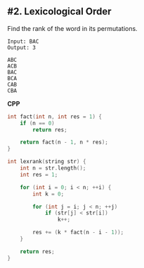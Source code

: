 ## #2. Lexicological Order

Find the rank of the word in its permutations.

```
Input: BAC
Output: 3

ABC
ACB
BAC
BCA
CAB
CBA
```

**CPP**
```cpp
int fact(int n, int res = 1) {
	if (n == 0)
		return res;

	return fact(n - 1, n * res);
}

int lexrank(string str) {
	int n = str.length();
	int res = 1;

	for (int i = 0; i < n; ++i) {
		int k = 0;

		for (int j = i; j < n; ++j)
			if (str[j] < str[i])
				k++;

		res += (k * fact(n - i - 1));
	}

	return res;
}
```

